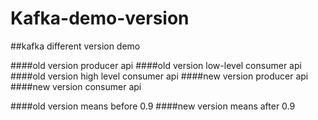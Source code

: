 # Kafka-demo-version
##kafka different version  demo

####old version producer api
####old version low-level consumer api
####old version high level consumer api
####new version producer api
####new version consumer api

####old version means before 0.9
####new version means after 0.9
